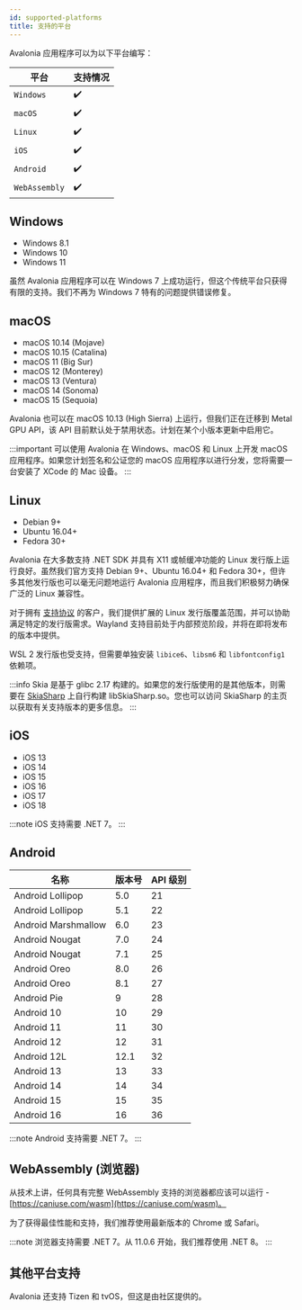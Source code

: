 ```yaml
---
id: supported-platforms
title: 支持的平台
---
```


Avalonia 应用程序可以为以下平台编写：

| 平台    | 支持情况 |
|-------------|-----------|
| `Windows`     | ✔️         |
| `macOS `      | ✔️         |
| `Linux`       | ✔️         |
| `iOS`        | ✔️         |
| `Android`     | ✔️         |
| `WebAssembly` | ✔️         |

## Windows

* Windows 8.1
* Windows 10
* Windows 11

虽然 Avalonia 应用程序可以在 Windows 7 上成功运行，但这个传统平台只获得有限的支持。我们不再为 Windows 7 特有的问题提供错误修复。

## macOS

* macOS 10.14 (Mojave)
* macOS 10.15 (Catalina)
* macOS 11 (Big Sur)
* macOS 12 (Monterey)
* macOS 13 (Ventura)
* macOS 14 (Sonoma)
* macOS 15 (Sequoia)

Avalonia 也可以在 macOS 10.13 (High Sierra) 上运行，但我们正在迁移到 Metal GPU API，该 API 目前默认处于禁用状态。计划在某个小版本更新中启用它。

:::important
可以使用 Avalonia 在 Windows、macOS 和 Linux 上开发 macOS 应用程序。如果您计划签名和公证您的 macOS 应用程序以进行分发，您将需要一台安装了 XCode 的 Mac 设备。
:::

## Linux

* Debian 9+
* Ubuntu 16.04+
* Fedora 30+

Avalonia 在大多数支持 .NET SDK 并具有 X11 或帧缓冲功能的 Linux 发行版上运行良好。虽然我们官方支持 Debian 9+、Ubuntu 16.04+ 和 Fedora 30+，但许多其他发行版也可以毫无问题地运行 Avalonia 应用程序，而且我们积极努力确保广泛的 Linux 兼容性。

对于拥有 [支持协议](https://avaloniaui.net/support) 的客户，我们提供扩展的 Linux 发行版覆盖范围，并可以协助满足特定的发行版需求。Wayland 支持目前处于内部预览阶段，并将在即将发布的版本中提供。

WSL 2 发行版也受支持，但需要单独安装 `libice6`、`libsm6` 和 `libfontconfig1` 依赖项。

:::info
Skia 是基于 glibc 2.17 构建的。如果您的发行版使用的是其他版本，则需要在 [SkiaSharp](https://github.com/mono/SkiaSharp) 上自行构建 libSkiaSharp.so。您也可以访问 SkiaSharp 的主页以获取有关支持版本的更多信息。
:::

## iOS 

* iOS 13
* iOS 14
* iOS 15
* iOS 16
* iOS 17
* iOS 18

:::note
iOS 支持需要 .NET 7。
:::

## Android 

| 名称                | 版本号 | API 级别 |
|---------------------|---------|-----|
| Android Lollipop    | 5.0     | 21  |
| Android Lollipop    | 5.1     | 22  |
| Android Marshmallow | 6.0     | 23  |
| Android Nougat      | 7.0     | 24  |
| Android Nougat      | 7.1     | 25  |
| Android Oreo        | 8.0     | 26  |
| Android Oreo        | 8.1     | 27  |
| Android Pie         | 9       | 28  |
| Android 10          | 10      | 29  |
| Android 11          | 11      | 30  |
| Android 12          | 12      | 31  |
| Android 12L         | 12.1    | 32  |
| Android 13          | 13      | 33  |
| Android 14          | 14      | 34  |
| Android 15          | 15      | 35  |
| Android 16          | 16      | 36  |

:::note
Android 支持需要 .NET 7。
:::

## WebAssembly (浏览器)
从技术上讲，任何具有完整 WebAssembly 支持的浏览器都应该可以运行 - [https://caniuse.com/wasm](https://caniuse.com/wasm)。

为了获得最佳性能和支持，我们推荐使用最新版本的 Chrome 或 Safari。

:::note
浏览器支持需要 .NET 7。从 11.0.6 开始，我们推荐使用 .NET 8。
:::

## 其他平台支持
Avalonia 还支持 Tizen 和 tvOS，但这是由社区提供的。
